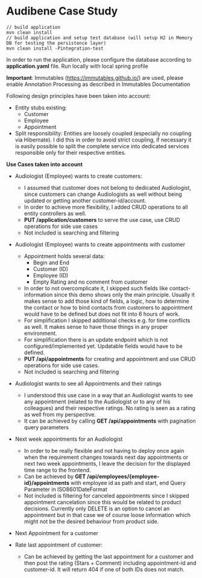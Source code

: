 Audibene Case Study
===================

```
// build application
mvn clean install
// build application and setup test database (will setup H2 in Memory DB for testing the persistence layer)
mvn clean install -Pintegration-test
```
In order to run the application, please configure the database according to **application.yaml** file. Run locally with local spring profile

**Important**: Immutables (https://immutables.github.io/) are used, please enable Annotation Processing as described in Immutables Documentation 

Following design principles have been taken into account:

 - Entity stubs existing:
	 - Customer
	 - Employee
	 - Appointment
 - Split responsibility: Entities are loosely coupled (especially no coupling via Hibernate). I did this in order to avoid strict coupling, if necessary it is easily possible to split the complete service into dedicated services responsible only for their respective entities. 

**Use Cases taken into account**

 - Audiologist (Employee) wants to create customers:
	 - I assumed that customer does not belong to dedicated Audiologist, since customers can change Audiologists as well without being updated or getting another customer-id/account.
	 - In order to achieve more flexibility, I added CRUD operations to all entity controllers as well. 
	 - **PUT /application/customers** to serve the use case, use CRUD operations for side use cases
	 - Not included is searching and filtering

 - Audiologist (Employee) wants to create appointments with customer
	 - Appointment holds several data: 
		 - Begin and End
		 - Customer (ID)
		 - Employee (ID)
		 - Empty Rating and no comment from customer
	 - In order to not overcomplicate it, I skipped such fields like contact-information since this demo shows only the main principle. Usually it makes sense to add those kind of fields, a logic, how to determine the contact or how to bind contacts from customers to appointment would have to be defined but does not fit into 6 hours of work. 
	 - For simplification I skipped additional checks e.g. for time conflicts as well. It makes sense to have those things in any proper environment. 
	 - For simplification there is an update endpoint which is not configured/implemented yet. Updatable fields would have to be defined.  
	 - **PUT /api/appointments** for creating and appointment and use CRUD operations for side use cases. 
	 - Not included is searching and filtering

 - Audiologist wants to see all Appointments and their ratings
	 - I understood this use case in a way that an Audiologist wants to see any appointment (related to the Audiologist or to any of his colleagues) and their respective ratings. No rating is seen as a rating as well from my perspective. 
	 - It can be achieved by calling **GET /api/appointments** with pagination query parameters 

 - Next week appointments for an Audiologist
	 - In order to be really flexible and not having to deploy once again when the requirement changes towards next day appointments or next two week appointments, I leave the decision for the displayed time range to the frontend. 
	 - Can be achieved by **GET /api/employees/{employee-id}/appointments** with employee id as path and start, end Query Parameter in ISO8601DateFormat 
	 - Not included is filtering for canceled appointments since I skipped appointment cancelation since this would be related to product decisions. Currently only DELETE is an option to cancel an appointment but in that case we of course loose information which might not be the desired behaviour from product side. 
 - Next Appointment for a customer
 - Rate last appointment of customer:
    - Can be achieved by getting the last appointment for a customer and then post the rating (Stars + Comment) including appointment-id and customer-id. It will return 404 if one of both IDs does not match. 
